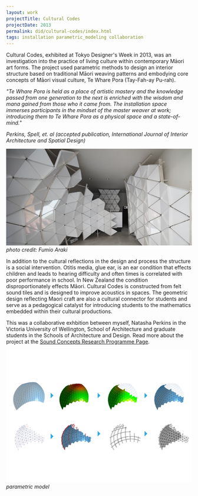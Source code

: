 ```yaml
---
layout: work
projectTitle: Cultural Codes
projectDate: 2013
permalink: did/cultural-codes/index.html
tags: installation parametric_modeling collaboration
---
```

Cultural Codes, exhibited at Tokyo Designer's Week in 2013, was an investigation into the practice of living culture within contemporary M&#257;ori art forms. The project used parametric methods to design an interior structure based on traditional M&#257;ori weaving patterns and embodying core concepts of M&#257;ori visual culture, Te Whare Pora (Tay-Fah-ay Pu-rah).


_"Te Whare Pora is held as a place of artistic mastery and the knowledge passed from one generation to the next is enriched with the wisdom and mana gained from those who it came from. The installation space immerses participants in the mindset of the master weaver at work; introducing them to Te Whare Pora as a physical space and a state-of-mind."_  
 
_Perkins, Spell, et. al (accepted publication, International Journal of Interior Architecture and Spatial Design)_ 


![parametric modeling][img00]
_photo credit: Fumio Araki_ 


In addition to the cultural reflections in the design and process the structure is a social intervention. Otitis media, glue ear, is an ear condition that effects children and leads to hearing difficulty and often times is correlated with poor performance in school. In New Zealand the condition disproportionately effects M&#257;ori. Cultural Codes is constructed from felt sound tiles and is designed to improve acoustics in spaces. The geometric design reflecting Maori craft are also a cultural connector for students and serve as a pedagogical catalyst for introducing students to the mathematics embedded within their cultural productions.

This was a collaborative exhbition between myself, Natasha Perkins in the Victoria University of Wellington, School of Architecture and graduate students in the Schools of Architecture and Design.  Read more about the project at the [Sound Concepts Research Programme Page](http://www.soundconcepts.co.nz/).



 

![parametric modeling][img01]
_parametric model_




[img00]: /img/cultural-codes-01.jpg
[img01]: /img/cultural-codes-04.png
